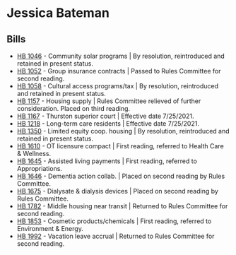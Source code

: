 # Jessica Bateman
## Bills
* [HB 1046](/bill/2021-22/hb/1046/) - Community solar programs | By resolution, reintroduced and retained in present status.
* [HB 1052](/bill/2021-22/hb/1052/) - Group insurance contracts | Passed to Rules Committee for second reading.
* [HB 1058](/bill/2021-22/hb/1058/) - Cultural access programs/tax | By resolution, reintroduced and retained in present status.
* [HB 1157](/bill/2021-22/hb/1157/) - Housing supply | Rules Committee relieved of further consideration.  Placed on third reading.
* [HB 1167](/bill/2021-22/hb/1167/) - Thurston superior court | Effective date 7/25/2021.
* [HB 1218](/bill/2021-22/hb/1218/) - Long-term care residents | Effective date 7/25/2021.
* [HB 1350](/bill/2021-22/hb/1350/) - Limited equity coop. housing | By resolution, reintroduced and retained in present status.
* [HB 1610](/bill/2021-22/hb/1610/) - OT licensure compact | First reading, referred to Health Care & Wellness.
* [HB 1645](/bill/2021-22/hb/1645/) - Assisted living payments | First reading, referred to Appropriations.
* [HB 1646](/bill/2021-22/hb/1646/) - Dementia action collab. | Placed on second reading by Rules Committee.
* [HB 1675](/bill/2021-22/hb/1675/) - Dialysate & dialysis devices | Placed on second reading by Rules Committee.
* [HB 1782](/bill/2021-22/hb/1782/) - Middle housing near transit | Returned to Rules Committee for second reading.
* [HB 1853](/bill/2021-22/hb/1853/) - Cosmetic products/chemicals | First reading, referred to Environment & Energy.
* [HB 1992](/bill/2021-22/hb/1992/) - Vacation leave accrual | Returned to Rules Committee for second reading.
